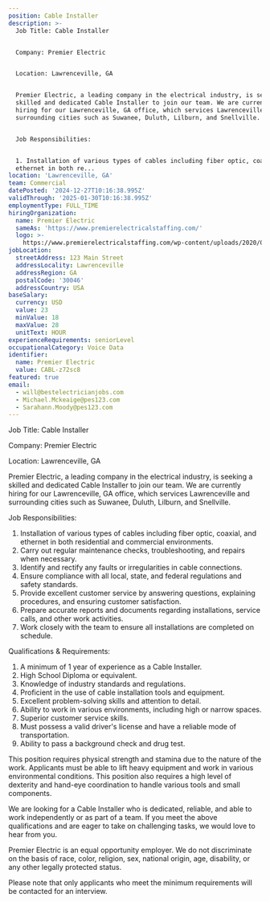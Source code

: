 ```yaml
---
position: Cable Installer
description: >-
  Job Title: Cable Installer


  Company: Premier Electric 


  Location: Lawrenceville, GA


  Premier Electric, a leading company in the electrical industry, is seeking a
  skilled and dedicated Cable Installer to join our team. We are currently
  hiring for our Lawrenceville, GA office, which services Lawrenceville and
  surrounding cities such as Suwanee, Duluth, Lilburn, and Snellville.


  Job Responsibilities:


  1. Installation of various types of cables including fiber optic, coaxial, and
  ethernet in both re...
location: 'Lawrenceville, GA'
team: Commercial
datePosted: '2024-12-27T10:16:38.995Z'
validThrough: '2025-01-30T10:16:38.995Z'
employmentType: FULL_TIME
hiringOrganization:
  name: Premier Electric
  sameAs: 'https://www.premierelectricalstaffing.com/'
  logo: >-
    https://www.premierelectricalstaffing.com/wp-content/uploads/2020/05/Premier-Electrical-Staffing-logo.png
jobLocation:
  streetAddress: 123 Main Street
  addressLocality: Lawrenceville
  addressRegion: GA
  postalCode: '30046'
  addressCountry: USA
baseSalary:
  currency: USD
  value: 23
  minValue: 18
  maxValue: 28
  unitText: HOUR
experienceRequirements: seniorLevel
occupationalCategory: Voice Data
identifier:
  name: Premier Electric
  value: CABL-z72sc8
featured: true
email:
  - will@bestelectricianjobs.com
  - Michael.Mckeaige@pes123.com
  - Sarahann.Moody@pes123.com
---
```




Job Title: Cable Installer

Company: Premier Electric 

Location: Lawrenceville, GA

Premier Electric, a leading company in the electrical industry, is seeking a skilled and dedicated Cable Installer to join our team. We are currently hiring for our Lawrenceville, GA office, which services Lawrenceville and surrounding cities such as Suwanee, Duluth, Lilburn, and Snellville.

Job Responsibilities:

1. Installation of various types of cables including fiber optic, coaxial, and ethernet in both residential and commercial environments.
2. Carry out regular maintenance checks, troubleshooting, and repairs when necessary.
3. Identify and rectify any faults or irregularities in cable connections.
4. Ensure compliance with all local, state, and federal regulations and safety standards.
5. Provide excellent customer service by answering questions, explaining procedures, and ensuring customer satisfaction.
6. Prepare accurate reports and documents regarding installations, service calls, and other work activities.
7. Work closely with the team to ensure all installations are completed on schedule.

Qualifications & Requirements:

1. A minimum of 1 year of experience as a Cable Installer.
2. High School Diploma or equivalent.
3. Knowledge of industry standards and regulations.
4. Proficient in the use of cable installation tools and equipment.
5. Excellent problem-solving skills and attention to detail.
6. Ability to work in various environments, including high or narrow spaces.
7. Superior customer service skills.
8. Must possess a valid driver's license and have a reliable mode of transportation.
9. Ability to pass a background check and drug test.

This position requires physical strength and stamina due to the nature of the work. Applicants must be able to lift heavy equipment and work in various environmental conditions. This position also requires a high level of dexterity and hand-eye coordination to handle various tools and small components.

We are looking for a Cable Installer who is dedicated, reliable, and able to work independently or as part of a team. If you meet the above qualifications and are eager to take on challenging tasks, we would love to hear from you. 

Premier Electric is an equal opportunity employer. We do not discriminate on the basis of race, color, religion, sex, national origin, age, disability, or any other legally protected status. 

Please note that only applicants who meet the minimum requirements will be contacted for an interview.

